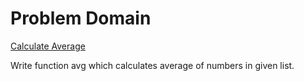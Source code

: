 # Problem Domain

[Calculate Average](https://www.codewars.com/kata/57a2013acf1fa5bfc4000921)

Write function avg which calculates average of numbers in given list.